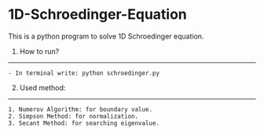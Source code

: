 1D-Schroedinger-Equation
========================

This is a python program to solve 1D Schroedinger equation.

1. How to run?
-------------------------
	- In terminal write: python schroedinger.py
	
2. Used method:
-------------------------
	1. Numerov Algorithm: for boundary value.
	2. Simpson Method: for normalization.
	3. Secant Method: for searching eigenvalue.
